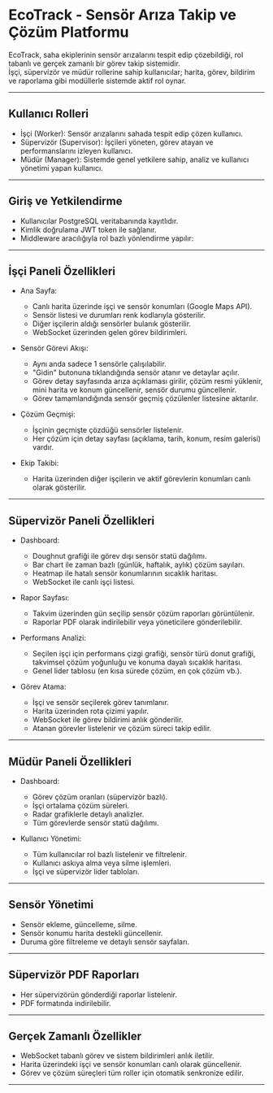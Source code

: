# EcoTrack - Sensör Arıza Takip ve Çözüm Platformu

EcoTrack, saha ekiplerinin sensör arızalarını tespit edip çözebildiği, rol tabanlı ve gerçek zamanlı bir görev takip sistemidir.  
İşçi, süpervizör ve müdür rollerine sahip kullanıcılar; harita, görev, bildirim ve raporlama gibi modüllerle sistemde aktif rol oynar.

---

## Kullanıcı Rolleri

- İşçi (Worker): Sensör arızalarını sahada tespit edip çözen kullanıcı.  
- Süpervizör (Supervisor): İşçileri yöneten, görev atayan ve performanslarını izleyen kullanıcı.  
- Müdür (Manager): Sistemde genel yetkilere sahip, analiz ve kullanıcı yönetimi yapan kullanıcı.

---

## Giriş ve Yetkilendirme

- Kullanıcılar PostgreSQL veritabanında kayıtlıdır.  
- Kimlik doğrulama JWT token ile sağlanır.  
- Middleware aracılığıyla rol bazlı yönlendirme yapılır:


---

## İşçi Paneli Özellikleri

- Ana Sayfa:  
  - Canlı harita üzerinde işçi ve sensör konumları (Google Maps API).  
  - Sensör listesi ve durumları renk kodlarıyla gösterilir.  
  - Diğer işçilerin aldığı sensörler bulanık gösterilir.  
  - WebSocket üzerinden gelen görev bildirimleri.

- Sensör Görevi Akışı:  
  - Aynı anda sadece 1 sensörle çalışılabilir.  
  - "Gidin" butonuna tıklandığında sensör atanır ve detaylar açılır.  
  - Görev detay sayfasında arıza açıklaması girilir, çözüm resmi yüklenir, mini harita ve konum güncellenir, sensör durumu güncellenir.  
  - Görev tamamlandığında sensör geçmiş çözülenler listesine aktarılır.

- Çözüm Geçmişi:  
  - İşçinin geçmişte çözdüğü sensörler listelenir.  
  - Her çözüm için detay sayfası (açıklama, tarih, konum, resim galerisi) vardır.

- Ekip Takibi:  
  - Harita üzerinden diğer işçilerin ve aktif görevlerin konumları canlı olarak gösterilir.

---

## Süpervizör Paneli Özellikleri

- Dashboard:  
  - Doughnut grafiği ile görev dışı sensör statü dağılımı.  
  - Bar chart ile zaman bazlı (günlük, haftalık, aylık) çözüm sayıları.  
  - Heatmap ile hatalı sensör konumlarının sıcaklık haritası.  
  - WebSocket ile canlı işçi listesi.

- Rapor Sayfası:  
  - Takvim üzerinden gün seçilip sensör çözüm raporları görüntülenir.  
  - Raporlar PDF olarak indirilebilir veya yöneticilere gönderilebilir.

- Performans Analizi:  
  - Seçilen işçi için performans çizgi grafiği, sensör türü donut grafiği, takvimsel çözüm yoğunluğu ve konuma dayalı sıcaklık haritası.  
  - Genel lider tablosu (en kısa sürede çözüm, en çok çözüm vb.).

- Görev Atama:  
  - İşçi ve sensör seçilerek görev tanımlanır.  
  - Harita üzerinden rota çizimi yapılır.  
  - WebSocket ile görev bildirimi anlık gönderilir.  
  - Atanan görevler listelenir ve çözüm süreci takip edilir.

---

## Müdür Paneli Özellikleri

- Dashboard:  
  - Görev çözüm oranları (süpervizör bazlı).  
  - İşçi ortalama çözüm süreleri.  
  - Radar grafiklerle detaylı analizler.  
  - Tüm görevlerde sensör statü dağılımı.

- Kullanıcı Yönetimi:  
  - Tüm kullanıcılar rol bazlı listelenir ve filtrelenir.  
  - Kullanıcı askıya alma veya silme işlemleri.  
  - İşçi ve süpervizör lider tabloları.

---

## Sensör Yönetimi

- Sensör ekleme, güncelleme, silme.  
- Sensör konumu harita destekli güncellenir.  
- Duruma göre filtreleme ve detaylı sensör sayfaları.

---

## Süpervizör PDF Raporları

- Her süpervizörün gönderdiği raporlar listelenir.  
- PDF formatında indirilebilir.

---

## Gerçek Zamanlı Özellikler

- WebSocket tabanlı görev ve sistem bildirimleri anlık iletilir.  
- Harita üzerindeki işçi ve sensör konumları canlı olarak güncellenir.  
- Görev ve çözüm süreçleri tüm roller için otomatik senkronize edilir.

---
